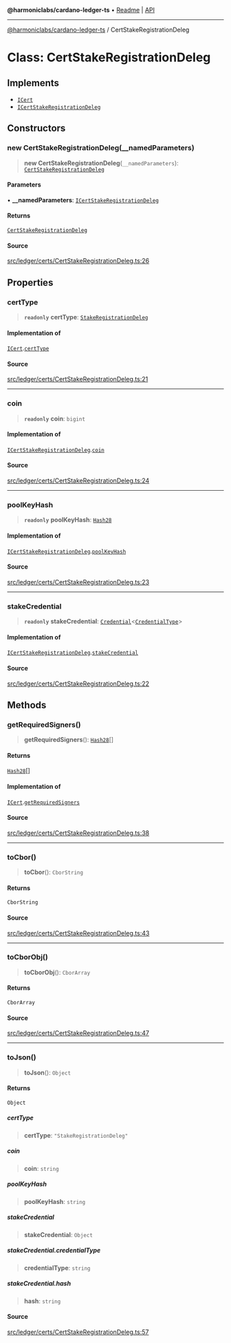 **@harmoniclabs/cardano-ledger-ts** • [Readme](../Introduction.md) \| [API](../globals.md)

***

[@harmoniclabs/cardano-ledger-ts](../Introduction.md) / CertStakeRegistrationDeleg

# Class: CertStakeRegistrationDeleg

## Implements

- [`ICert`](../interfaces/ICert.md)
- [`ICertStakeRegistrationDeleg`](../interfaces/ICertStakeRegistrationDeleg.md)

## Constructors

### new CertStakeRegistrationDeleg(__namedParameters)

> **new CertStakeRegistrationDeleg**(`__namedParameters`): [`CertStakeRegistrationDeleg`](CertStakeRegistrationDeleg.md)

#### Parameters

• **\_\_namedParameters**: [`ICertStakeRegistrationDeleg`](../interfaces/ICertStakeRegistrationDeleg.md)

#### Returns

[`CertStakeRegistrationDeleg`](CertStakeRegistrationDeleg.md)

#### Source

[src/ledger/certs/CertStakeRegistrationDeleg.ts:26](https://github.com/HarmonicLabs/cardano-ledger-ts/blob/d1659b0/src/ledger/certs/CertStakeRegistrationDeleg.ts#L26)

## Properties

### certType

> **`readonly`** **certType**: [`StakeRegistrationDeleg`](../enumerations/CertificateType.md#stakeregistrationdeleg)

#### Implementation of

[`ICert`](../interfaces/ICert.md).[`certType`](../interfaces/ICert.md#certtype)

#### Source

[src/ledger/certs/CertStakeRegistrationDeleg.ts:21](https://github.com/HarmonicLabs/cardano-ledger-ts/blob/d1659b0/src/ledger/certs/CertStakeRegistrationDeleg.ts#L21)

***

### coin

> **`readonly`** **coin**: `bigint`

#### Implementation of

[`ICertStakeRegistrationDeleg`](../interfaces/ICertStakeRegistrationDeleg.md).[`coin`](../interfaces/ICertStakeRegistrationDeleg.md#coin)

#### Source

[src/ledger/certs/CertStakeRegistrationDeleg.ts:24](https://github.com/HarmonicLabs/cardano-ledger-ts/blob/d1659b0/src/ledger/certs/CertStakeRegistrationDeleg.ts#L24)

***

### poolKeyHash

> **`readonly`** **poolKeyHash**: [`Hash28`](Hash28.md)

#### Implementation of

[`ICertStakeRegistrationDeleg`](../interfaces/ICertStakeRegistrationDeleg.md).[`poolKeyHash`](../interfaces/ICertStakeRegistrationDeleg.md#poolkeyhash)

#### Source

[src/ledger/certs/CertStakeRegistrationDeleg.ts:23](https://github.com/HarmonicLabs/cardano-ledger-ts/blob/d1659b0/src/ledger/certs/CertStakeRegistrationDeleg.ts#L23)

***

### stakeCredential

> **`readonly`** **stakeCredential**: [`Credential`](Credential.md)\<[`CredentialType`](../enumerations/CredentialType.md)\>

#### Implementation of

[`ICertStakeRegistrationDeleg`](../interfaces/ICertStakeRegistrationDeleg.md).[`stakeCredential`](../interfaces/ICertStakeRegistrationDeleg.md#stakecredential)

#### Source

[src/ledger/certs/CertStakeRegistrationDeleg.ts:22](https://github.com/HarmonicLabs/cardano-ledger-ts/blob/d1659b0/src/ledger/certs/CertStakeRegistrationDeleg.ts#L22)

## Methods

### getRequiredSigners()

> **getRequiredSigners**(): [`Hash28`](Hash28.md)[]

#### Returns

[`Hash28`](Hash28.md)[]

#### Implementation of

[`ICert`](../interfaces/ICert.md).[`getRequiredSigners`](../interfaces/ICert.md#getrequiredsigners)

#### Source

[src/ledger/certs/CertStakeRegistrationDeleg.ts:38](https://github.com/HarmonicLabs/cardano-ledger-ts/blob/d1659b0/src/ledger/certs/CertStakeRegistrationDeleg.ts#L38)

***

### toCbor()

> **toCbor**(): `CborString`

#### Returns

`CborString`

#### Source

[src/ledger/certs/CertStakeRegistrationDeleg.ts:43](https://github.com/HarmonicLabs/cardano-ledger-ts/blob/d1659b0/src/ledger/certs/CertStakeRegistrationDeleg.ts#L43)

***

### toCborObj()

> **toCborObj**(): `CborArray`

#### Returns

`CborArray`

#### Source

[src/ledger/certs/CertStakeRegistrationDeleg.ts:47](https://github.com/HarmonicLabs/cardano-ledger-ts/blob/d1659b0/src/ledger/certs/CertStakeRegistrationDeleg.ts#L47)

***

### toJson()

> **toJson**(): `Object`

#### Returns

`Object`

##### certType

> **certType**: `"StakeRegistrationDeleg"`

##### coin

> **coin**: `string`

##### poolKeyHash

> **poolKeyHash**: `string`

##### stakeCredential

> **stakeCredential**: `Object`

##### stakeCredential.credentialType

> **credentialType**: `string`

##### stakeCredential.hash

> **hash**: `string`

#### Source

[src/ledger/certs/CertStakeRegistrationDeleg.ts:57](https://github.com/HarmonicLabs/cardano-ledger-ts/blob/d1659b0/src/ledger/certs/CertStakeRegistrationDeleg.ts#L57)

